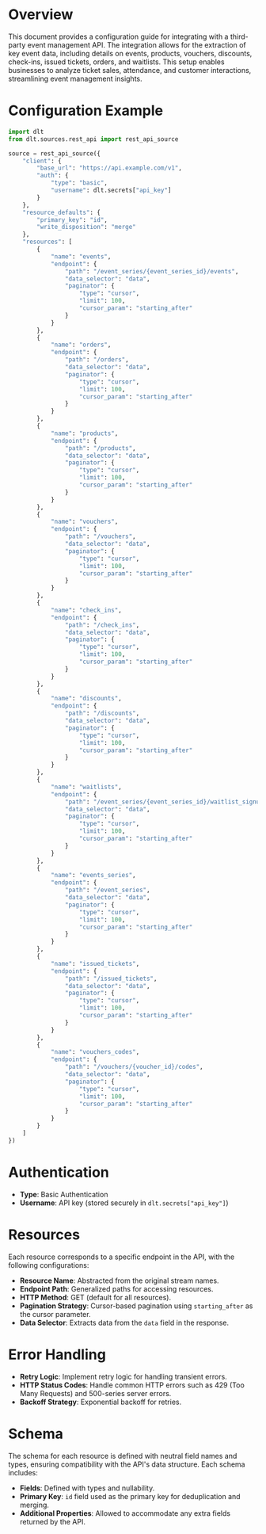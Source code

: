 # Overview

This document provides a configuration guide for integrating with a third-party event management API. The integration allows for the extraction of key event data, including details on events, products, vouchers, discounts, check-ins, issued tickets, orders, and waitlists. This setup enables businesses to analyze ticket sales, attendance, and customer interactions, streamlining event management insights.

# Configuration Example

```python
import dlt
from dlt.sources.rest_api import rest_api_source

source = rest_api_source({
    "client": {
        "base_url": "https://api.example.com/v1",
        "auth": {
            "type": "basic",
            "username": dlt.secrets["api_key"]
        }
    },
    "resource_defaults": {
        "primary_key": "id",
        "write_disposition": "merge"
    },
    "resources": [
        {
            "name": "events",
            "endpoint": {
                "path": "/event_series/{event_series_id}/events",
                "data_selector": "data",
                "paginator": {
                    "type": "cursor",
                    "limit": 100,
                    "cursor_param": "starting_after"
                }
            }
        },
        {
            "name": "orders",
            "endpoint": {
                "path": "/orders",
                "data_selector": "data",
                "paginator": {
                    "type": "cursor",
                    "limit": 100,
                    "cursor_param": "starting_after"
                }
            }
        },
        {
            "name": "products",
            "endpoint": {
                "path": "/products",
                "data_selector": "data",
                "paginator": {
                    "type": "cursor",
                    "limit": 100,
                    "cursor_param": "starting_after"
                }
            }
        },
        {
            "name": "vouchers",
            "endpoint": {
                "path": "/vouchers",
                "data_selector": "data",
                "paginator": {
                    "type": "cursor",
                    "limit": 100,
                    "cursor_param": "starting_after"
                }
            }
        },
        {
            "name": "check_ins",
            "endpoint": {
                "path": "/check_ins",
                "data_selector": "data",
                "paginator": {
                    "type": "cursor",
                    "limit": 100,
                    "cursor_param": "starting_after"
                }
            }
        },
        {
            "name": "discounts",
            "endpoint": {
                "path": "/discounts",
                "data_selector": "data",
                "paginator": {
                    "type": "cursor",
                    "limit": 100,
                    "cursor_param": "starting_after"
                }
            }
        },
        {
            "name": "waitlists",
            "endpoint": {
                "path": "/event_series/{event_series_id}/waitlist_signups",
                "data_selector": "data",
                "paginator": {
                    "type": "cursor",
                    "limit": 100,
                    "cursor_param": "starting_after"
                }
            }
        },
        {
            "name": "events_series",
            "endpoint": {
                "path": "/event_series",
                "data_selector": "data",
                "paginator": {
                    "type": "cursor",
                    "limit": 100,
                    "cursor_param": "starting_after"
                }
            }
        },
        {
            "name": "issued_tickets",
            "endpoint": {
                "path": "/issued_tickets",
                "data_selector": "data",
                "paginator": {
                    "type": "cursor",
                    "limit": 100,
                    "cursor_param": "starting_after"
                }
            }
        },
        {
            "name": "vouchers_codes",
            "endpoint": {
                "path": "/vouchers/{voucher_id}/codes",
                "data_selector": "data",
                "paginator": {
                    "type": "cursor",
                    "limit": 100,
                    "cursor_param": "starting_after"
                }
            }
        }
    ]
})
```

# Authentication

- **Type**: Basic Authentication
- **Username**: API key (stored securely in `dlt.secrets["api_key"]`)

# Resources

Each resource corresponds to a specific endpoint in the API, with the following configurations:

- **Resource Name**: Abstracted from the original stream names.
- **Endpoint Path**: Generalized paths for accessing resources.
- **HTTP Method**: GET (default for all resources).
- **Pagination Strategy**: Cursor-based pagination using `starting_after` as the cursor parameter.
- **Data Selector**: Extracts data from the `data` field in the response.

# Error Handling

- **Retry Logic**: Implement retry logic for handling transient errors.
- **HTTP Status Codes**: Handle common HTTP errors such as 429 (Too Many Requests) and 500-series server errors.
- **Backoff Strategy**: Exponential backoff for retries.

# Schema

The schema for each resource is defined with neutral field names and types, ensuring compatibility with the API's data structure. Each schema includes:

- **Fields**: Defined with types and nullability.
- **Primary Key**: `id` field used as the primary key for deduplication and merging.
- **Additional Properties**: Allowed to accommodate any extra fields returned by the API.